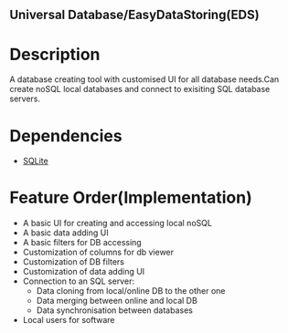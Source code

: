 ## Universal Database/EasyDataStoring(EDS)

# Description
A database creating tool with customised UI for all database needs.Can create noSQL local databases and connect to exisiting SQL database servers.

# Dependencies
- [SQLite](https://www.sqlite.org/index.html)


# Feature Order(Implementation)
- A basic UI for creating and accessing local noSQL
- A basic data adding UI
- A basic filters for DB accessing
- Customization of columns for db viewer
- Customization of DB filters
- Customization of data adding UI
- Connection to an SQL server:
    - Data cloning from local/online DB to the other one
    - Data merging between online and local DB
    - Data synchronisation between databases
- Local users for software

